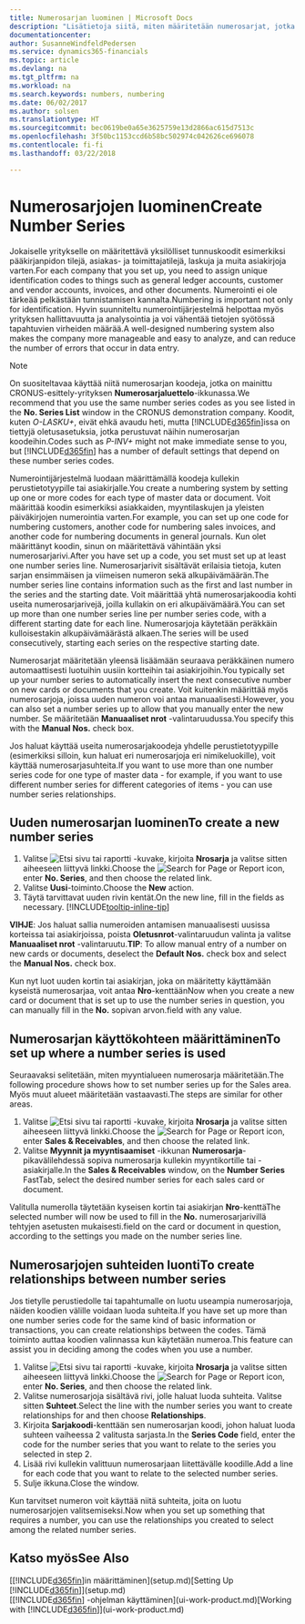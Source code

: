 ```yaml
---
title: Numerosarjan luominen | Microsoft Docs
description: "Lisätietoja siitä, miten määritetään numerosarjat, jotka määrittävät yksilölliset tunnuskoodit Finance and Operations, Business editionin tileille ja asiakirjoille."
documentationcenter: 
author: SusanneWindfeldPedersen
ms.service: dynamics365-financials
ms.topic: article
ms.devlang: na
ms.tgt_pltfrm: na
ms.workload: na
ms.search.keywords: numbers, numbering
ms.date: 06/02/2017
ms.author: solsen
ms.translationtype: HT
ms.sourcegitcommit: bec0619be0a65e3625759e13d2866ac615d7513c
ms.openlocfilehash: 3f50bc1153ccd6b58bc502974c042626ce696078
ms.contentlocale: fi-fi
ms.lasthandoff: 03/22/2018

---
```

# <a name="create-number-series"></a><span data-ttu-id="c9bcf-103">Numerosarjojen luominen</span><span class="sxs-lookup"><span data-stu-id="c9bcf-103">Create Number Series</span></span>
<span data-ttu-id="c9bcf-104">Jokaiselle yritykselle on määritettävä yksilölliset tunnuskoodit esimerkiksi pääkirjanpidon tilejä, asiakas- ja toimittajatilejä, laskuja ja muita asiakirjoja varten.</span><span class="sxs-lookup"><span data-stu-id="c9bcf-104">For each company that you set up, you need to assign unique identification codes to things such as general ledger accounts, customer and vendor accounts, invoices, and other documents.</span></span> <span data-ttu-id="c9bcf-105">Numerointi ei ole tärkeää pelkästään tunnistamisen kannalta.</span><span class="sxs-lookup"><span data-stu-id="c9bcf-105">Numbering is important not only for identification.</span></span> <span data-ttu-id="c9bcf-106">Hyvin suunniteltu numerointijärjestelmä helpottaa myös yrityksen hallittavuutta ja analysointia ja voi vähentää tietojen syötössä tapahtuvien virheiden määrää.</span><span class="sxs-lookup"><span data-stu-id="c9bcf-106">A well-designed numbering system also makes the company more manageable and easy to analyze, and can reduce the number of errors that occur in data entry.</span></span>

> [!NOTE]  
>   <span data-ttu-id="c9bcf-107">On suositeltavaa käyttää niitä numerosarjan koodeja, jotka on mainittu CRONUS-esittely-yrityksen **Numerosarjaluettelo**-ikkunassa.</span><span class="sxs-lookup"><span data-stu-id="c9bcf-107">We recommend that you use the same number series codes as you see listed in the **No. Series List** window in the CRONUS demonstration company.</span></span> <span data-ttu-id="c9bcf-108">Koodit, kuten *O-LASKU+*, eivät ehkä avaudu heti, mutta [!INCLUDE[d365fin](includes/d365fin_md.md)]issa on tiettyjä oletusasetuksia, jotka perustuvat näihin numerosarjan koodeihin.</span><span class="sxs-lookup"><span data-stu-id="c9bcf-108">Codes such as *P-INV+* might not make immediate sense to you, but [!INCLUDE[d365fin](includes/d365fin_md.md)] has a number of default settings that depend on these number series codes.</span></span>

<span data-ttu-id="c9bcf-109">Numerointijärjestelmä luodaan määrittämällä koodeja kullekin perustietotyypille tai asiakirjalle.</span><span class="sxs-lookup"><span data-stu-id="c9bcf-109">You create a numbering system by setting up one or more codes for each type of master data or document.</span></span> <span data-ttu-id="c9bcf-110">Voit määrittää koodin esimerkiksi asiakkaiden, myyntilaskujen ja yleisten päiväkirjojen numerointia varten.</span><span class="sxs-lookup"><span data-stu-id="c9bcf-110">For example, you can set up one code for numbering customers, another code for numbering sales invoices, and another code for numbering documents in general journals.</span></span> <span data-ttu-id="c9bcf-111">Kun olet määrittänyt koodin, sinun on määritettävä vähintään yksi numerosarjarivi.</span><span class="sxs-lookup"><span data-stu-id="c9bcf-111">After you have set up a code, you set must set up at least one number series line.</span></span> <span data-ttu-id="c9bcf-112">Numerosarjarivit sisältävät erilaisia tietoja, kuten sarjan ensimmäisen ja viimeisen numeron sekä alkupäivämäärän.</span><span class="sxs-lookup"><span data-stu-id="c9bcf-112">The number series line contains information such as the first and last number in the series and the starting date.</span></span> <span data-ttu-id="c9bcf-113">Voit määrittää yhtä numerosarjakoodia kohti useita numerosarjarivejä, joilla kullakin on eri alkupäivämäärä.</span><span class="sxs-lookup"><span data-stu-id="c9bcf-113">You can set up more than one number series line per number series code, with a different starting date for each line.</span></span> <span data-ttu-id="c9bcf-114">Numerosarjoja käytetään peräkkäin kulloisestakin alkupäivämäärästä alkaen.</span><span class="sxs-lookup"><span data-stu-id="c9bcf-114">The series will be used consecutively, starting each series on the respective starting date.</span></span>

<span data-ttu-id="c9bcf-115">Numerosarjat määritetään yleensä lisäämään seuraava peräkkäinen numero automaattisesti luotuihin uusiin kortteihin tai asiakirjoihin.</span><span class="sxs-lookup"><span data-stu-id="c9bcf-115">You typically set up your number series to automatically insert the next consecutive number on new cards or documents that you create.</span></span> <span data-ttu-id="c9bcf-116">Voit kuitenkin määrittää myös numerosarjoja, joissa uuden numeron voi antaa manuaalisesti.</span><span class="sxs-lookup"><span data-stu-id="c9bcf-116">However, you can also set a number series up to allow that you manually enter the new number.</span></span> <span data-ttu-id="c9bcf-117">Se määritetään **Manuaaliset nrot** -valintaruudussa.</span><span class="sxs-lookup"><span data-stu-id="c9bcf-117">You specify this with the **Manual Nos.** check box.</span></span>

<span data-ttu-id="c9bcf-118">Jos haluat käyttää useita numerosarjakoodeja yhdelle perustietotyypille (esimerkiksi silloin, kun haluat eri numerosarjoja eri nimikeluokille), voit käyttää numerosarjasuhteita.</span><span class="sxs-lookup"><span data-stu-id="c9bcf-118">If you want to use more than one number series code for one type of master data - for example, if you want to use different number series for different categories of items - you can use number series relationships.</span></span>

## <a name="to-create-a-new-number-series"></a><span data-ttu-id="c9bcf-119">Uuden numerosarjan luominen</span><span class="sxs-lookup"><span data-stu-id="c9bcf-119">To create a new number series</span></span>
1. <span data-ttu-id="c9bcf-120">Valitse ![Etsi sivu tai raportti](media/ui-search/search_small.png "Etsi sivu tai raportti -kuvake") -kuvake, kirjoita **Nrosarja** ja valitse sitten aiheeseen liittyvä linkki.</span><span class="sxs-lookup"><span data-stu-id="c9bcf-120">Choose the ![Search for Page or Report](media/ui-search/search_small.png "Search for Page or Report icon") icon, enter **No. Series**, and then choose the related link.</span></span>
2. <span data-ttu-id="c9bcf-121">Valitse **Uusi**-toiminto.</span><span class="sxs-lookup"><span data-stu-id="c9bcf-121">Choose the **New** action.</span></span>
3. <span data-ttu-id="c9bcf-122">Täytä tarvittavat uuden rivin kentät.</span><span class="sxs-lookup"><span data-stu-id="c9bcf-122">On the new line, fill in the fields as necessary.</span></span> [!INCLUDE[tooltip-inline-tip](includes/tooltip-inline-tip_md.md)]

<span data-ttu-id="c9bcf-123">**VIHJE**: Jos haluat sallia numeroiden antamisen manuaalisesti uusissa korteissa tai asiakirjoissa, poista **Oletusnrot**-valintaruudun valinta ja valitse **Manuaaliset nrot** -valintaruutu.</span><span class="sxs-lookup"><span data-stu-id="c9bcf-123">**TIP**: To allow manual entry of a number on new cards or documents, deselect the **Default Nos.** check box and select the **Manual Nos.** check box.</span></span>

<span data-ttu-id="c9bcf-124">Kun nyt luot uuden kortin tai asiakirjan, joka on määritetty käyttämään kyseistä numerosarjaa, voit antaa **Nro**-kenttään</span><span class="sxs-lookup"><span data-stu-id="c9bcf-124">Now when you create a new card or document that is set up to use the number series in question, you can manually fill in the **No.**</span></span> <span data-ttu-id="c9bcf-125">sopivan arvon.</span><span class="sxs-lookup"><span data-stu-id="c9bcf-125">field with any value.</span></span>  

## <a name="to-set-up-where-a-number-series-is-used"></a><span data-ttu-id="c9bcf-126">Numerosarjan käyttökohteen määrittäminen</span><span class="sxs-lookup"><span data-stu-id="c9bcf-126">To set up where a number series is used</span></span>
<span data-ttu-id="c9bcf-127">Seuraavaksi selitetään, miten myyntialueen numerosarja määritetään.</span><span class="sxs-lookup"><span data-stu-id="c9bcf-127">The following procedure shows how to set number series up for the Sales area.</span></span> <span data-ttu-id="c9bcf-128">Myös muut alueet määritetään vastaavasti.</span><span class="sxs-lookup"><span data-stu-id="c9bcf-128">The steps are similar for other areas.</span></span>
1. <span data-ttu-id="c9bcf-129">Valitse ![Etsi sivu tai raportti](media/ui-search/search_small.png "Etsi sivu tai raportti -kuvake") -kuvake, kirjoita **Nrosarja** ja valitse sitten aiheeseen liittyvä linkki.</span><span class="sxs-lookup"><span data-stu-id="c9bcf-129">Choose the ![Search for Page or Report](media/ui-search/search_small.png "Search for Page or Report icon") icon, enter **Sales & Receivables**, and then choose the related link.</span></span>
2. <span data-ttu-id="c9bcf-130">Valitse **Myynnit ja myyntisaamiset** -ikkunan **Numerosarja**-pikavälilehdessä sopiva numerosarja kullekin myyntikortille tai -asiakirjalle.</span><span class="sxs-lookup"><span data-stu-id="c9bcf-130">In the **Sales & Receivables** window, on the **Number Series** FastTab, select the desired number series for each sales card or document.</span></span>

<span data-ttu-id="c9bcf-131">Valitulla numerolla täytetään kyseisen kortin tai asiakirjan **Nro**-kenttä</span><span class="sxs-lookup"><span data-stu-id="c9bcf-131">The selected number will now be used to fill in the **No.**</span></span> <span data-ttu-id="c9bcf-132">numerosarjarivillä tehtyjen asetusten mukaisesti.</span><span class="sxs-lookup"><span data-stu-id="c9bcf-132">field on the card or document in question, according to the settings you made on the number series line.</span></span>

## <a name="to-create-relationships-between-number-series"></a><span data-ttu-id="c9bcf-133">Numerosarjojen suhteiden luonti</span><span class="sxs-lookup"><span data-stu-id="c9bcf-133">To create relationships between number series</span></span>
<span data-ttu-id="c9bcf-134">Jos tietylle perustiedolle tai tapahtumalle on luotu useampia numerosarjoja, näiden koodien välille voidaan luoda suhteita.</span><span class="sxs-lookup"><span data-stu-id="c9bcf-134">If you have set up more than one number series code for the same kind of basic information or transactions, you can create relationships between the codes.</span></span> <span data-ttu-id="c9bcf-135">Tämä toiminto auttaa koodien valinnassa kun käytetään numeroa.</span><span class="sxs-lookup"><span data-stu-id="c9bcf-135">This feature can assist you in deciding among the codes when you use a number.</span></span>

1. <span data-ttu-id="c9bcf-136">Valitse ![Etsi sivu tai raportti](media/ui-search/search_small.png "Etsi sivu tai raportti -kuvake") -kuvake, kirjoita **Nrosarja** ja valitse sitten aiheeseen liittyvä linkki.</span><span class="sxs-lookup"><span data-stu-id="c9bcf-136">Choose the ![Search for Page or Report](media/ui-search/search_small.png "Search for Page or Report icon") icon, enter **No. Series**, and then choose the related link.</span></span>
2. <span data-ttu-id="c9bcf-137">Valitse numerosarjoja sisältävä rivi, jolle haluat luoda suhteita. Valitse sitten **Suhteet**.</span><span class="sxs-lookup"><span data-stu-id="c9bcf-137">Select the line with the number series you want to create relationships for and then choose **Relationships**.</span></span>
3. <span data-ttu-id="c9bcf-138">Kirjoita **Sarjakoodi**-kenttään sen numerosarjan koodi, johon haluat luoda suhteen vaiheessa 2 valitusta sarjasta.</span><span class="sxs-lookup"><span data-stu-id="c9bcf-138">In the **Series Code** field, enter the code for the number series that you want to relate to the series you selected in step 2.</span></span>
4. <span data-ttu-id="c9bcf-139">Lisää rivi kullekin valittuun numerosarjaan liitettävälle koodille.</span><span class="sxs-lookup"><span data-stu-id="c9bcf-139">Add a line for each code that you want to relate to the selected number series.</span></span>
5. <span data-ttu-id="c9bcf-140">Sulje ikkuna.</span><span class="sxs-lookup"><span data-stu-id="c9bcf-140">Close the window.</span></span>

<span data-ttu-id="c9bcf-141">Kun tarvitset numeron voit käyttää niitä suhteita, joita on luotu numerosarjojen valitsemiseksi.</span><span class="sxs-lookup"><span data-stu-id="c9bcf-141">Now when you set up something that requires a number, you can use the relationships you created to select among the related number series.</span></span>

## <a name="see-also"></a><span data-ttu-id="c9bcf-142">Katso myös</span><span class="sxs-lookup"><span data-stu-id="c9bcf-142">See Also</span></span>
<span data-ttu-id="c9bcf-143">[[!INCLUDE[d365fin](includes/d365fin_md.md)]in määrittäminen](setup.md)</span><span class="sxs-lookup"><span data-stu-id="c9bcf-143">[Setting Up [!INCLUDE[d365fin](includes/d365fin_md.md)]](setup.md)</span></span>  
<span data-ttu-id="c9bcf-144">[[!INCLUDE[d365fin](includes/d365fin_md.md)] -ohjelman käyttäminen](ui-work-product.md)</span><span class="sxs-lookup"><span data-stu-id="c9bcf-144">[Working with [!INCLUDE[d365fin](includes/d365fin_md.md)]](ui-work-product.md)</span></span>  

